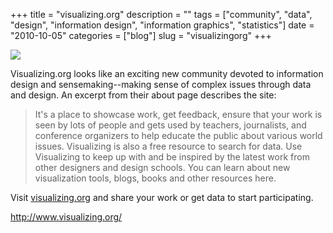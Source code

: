 +++
title = "visualizing.org"
description = ""
tags = ["community", "data", "design", "information design", "information graphics", "statistics"]
date = "2010-10-05"
categories = ["blog"]
slug = "visualizingorg"
+++



  <div class="notebook-screenshot"><a href="http://www.visualizing.org/"><img id='bluga-thumbnail-2443' class='bluga-thumbnail large' src='http://media.konigi.com/bluga/
wt4cab6879a13b1_large_1.jpg'/></a></div><p>Visualizing.org looks like an exciting new community devoted to information design and sensemaking--making sense of complex issues through data and design. An excerpt from their about page describes the site:</p>

<p><blockquote>It's a place to showcase work, get feedback, ensure that your work is seen by lots of people and gets used by teachers, journalists, and conference organizers to help educate the public about various world issues.  Visualizing is also a free resource to search for data. Use Visualizing to keep up with and be inspired by the latest work from other designers and design schools. You can learn about new visualization tools, blogs, books and other resources here.</blockquote></p>

<p>Visit <a href="http://visualizing.org/">visualizing.org</a> and share your work or get data to start participating.</p>

    
  <a href="http://www.visualizing.org/">http://www.visualizing.org/</a>
